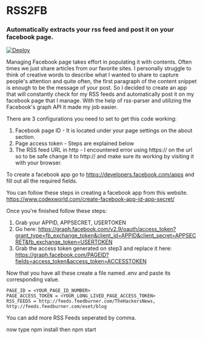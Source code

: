 # RSS2FB
### Automatically extracts your rss feed and post it on your facebook page.

[![Deploy](https://www.herokucdn.com/deploy/button.svg)](https://heroku.com/deploy?template=https://github.com/alvinveroy/rss2fb/tree/master)

Managing Facebook page takes effort in populating it with contents. Often times we just share articles from our favorite sites.
I personally struggle to think of creative words to describe what I wanted to share to capture people's attention and quite often, the first paragraph of the content snippet is enough to be the message of your post. So I decided to create an app that will constantly check for my RSS feeds and automatically post it on my facebook page that I manage.
With the help of rss-parser and utilizing the Facebook's graph API it made my job easier.

There are 3 configurations you need to set to get this code working:

1. Facebook page ID - It is located under your page settings on the about section.
2. Page access token - Steps are explained below
3. The RSS feed URL in http - I encountered error using https:// on the url so to be safe change it to http:// and make sure its working by visiting it with your browser.

To create a facebook app go to https://developers.facebook.com/apps and fill out all the required fields.

You can follow these steps in creating a facebook app from this website. https://www.codexworld.com/create-facebook-app-id-app-secret/

Once you're finished follow these steps:

1. Grab your APPID, APPSECRET, USERTOKEN
2. Go here: https://graph.facebook.com/v2.9/oauth/access_token?grant_type=fb_exchange_token&client_id=APPID&client_secret=APPSECRET&fb_exchange_token=USERTOKEN
3. Grab the access token generated on step3 and replace it here: https://graph.facebook.com/PAGEID?fields=access_token&access_token=ACCESSTOKEN

Now that you have all these create a file named .env and paste its corresponding value.

```
PAGE_ID = <YOUR_PAGE_ID_NUMBER>
PAGE_ACCESS_TOKEN = <YOUR_LONG_LIVED_PAGE_ACCESS_TOKEN>
RSS_FEEDS = http://feeds.feedburner.com/TheHackersNews, http://feeds.feedburner.com/eset/blog
```

You can add more RSS Feeds seperated by comma.

now type npm install then npm start
